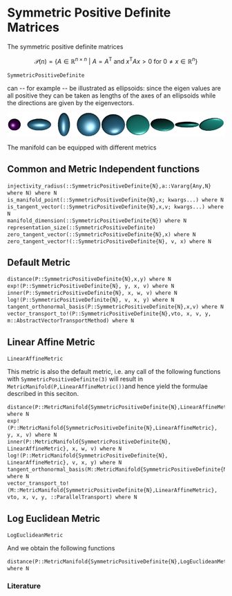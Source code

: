 # Symmetric Positive Definite Matrices

The symmetric positive definite matrices

```math
\mathcal P(n) = \bigl\{ A \in \mathbb R^{n\times n}\ \big|\ 
A = A^{\mathrm{T}} \text{ and }
x^{\mathrm{T}}Ax > 0 \text{ for } 0\neq x \in\mathbb R^n \bigr\}
```

```@docs
SymmetricPositiveDefinite
```

can -- for example -- be illustrated as ellipsoids:  since the eigen values are all positive
they can be taken as lengths of the axes of an ellipsoids while the directions are given by
the eigenvectors. 

![An example set of data](../assets/images/SPDSignal.png)

The manifold can be equipped with different metrics

## Common and Metric Independent functions
```@docs
injectivity_radius(::SymmetricPositiveDefinite{N},a::Vararg{Any,N} where N) where N
is_manifold_point(::SymmetricPositiveDefinite{N},x; kwargs...) where N
is_tangent_vector(::SymmetricPositiveDefinite{N},x,v; kwargs...) where N
manifold_dimension(::SymmetricPositiveDefinite{N}) where N 
representation_size(::SymmetricPositiveDefinite) 
zero_tangent_vector(::SymmetricPositiveDefinite{N},x) where N
zero_tangent_vector!(::SymmetricPositiveDefinite{N}, v, x) where N
```

## Default Metric
```@docs
distance(P::SymmetricPositiveDefinite{N},x,y) where N
exp!(P::SymmetricPositiveDefinite{N}, y, x, v) where N
inner(P::SymmetricPositiveDefinite{N}, x, w, v) where N
log!(P::SymmetricPositiveDefinite{N}, v, x, y) where N
tangent_orthonormal_basis(P::SymmetricPositiveDefinite{N},x,v) where N
vector_transport_to!(P::SymmetricPositiveDefinite{N},vto, x, v, y, m::AbstractVectorTransportMethod) where N
```

## Linear Affine Metric

```@docs
LinearAffineMetric
```

This metric is also the default metric, i.e.
any call of the following functions with
`SymmetricPositiveDefinite(3)` will result in
`MetricManifold(P,LinearAffineMetric())`and hence yield the formulae described in this seciton.

```@docs
distance(P::MetricManifold{SymmetricPositiveDefinite{N},LinearAffineMetric},x,y) where N
exp!(P::MetricManifold{SymmetricPositiveDefinite{N},LinearAffineMetric}, y, x, v) where N
inner(P::MetricManifold{SymmetricPositiveDefinite{N}, LinearAffineMetric}, x, w, v) where N
log!(P::MetricManifold{SymmetricPositiveDefinite{N}, LinearAffineMetric}, v, x, y) where N
tangent_orthonormal_basis(M::MetricManifold{SymmetricPositiveDefinite{N},LinearAffineMetric},x,v) where N
vector_transport_to!(M::MetricManifold{SymmetricPositiveDefinite{N},LinearAffineMetric}, vto, x, v, y, ::ParallelTransport) where N
```

## Log Euclidean Metric

```@docs
LogEuclideanMetric
```

And we obtain the following functions

```@docs
distance(P::MetricManifold{SymmetricPositiveDefinite{N},LogEuclideanMetric},x,y) where N
```

### Literature
